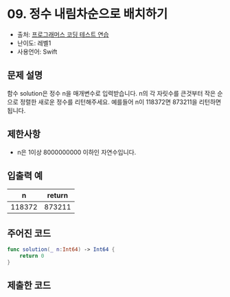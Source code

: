 # 09. 정수 내림차순으로 배치하기   

- 출처: [프로그래머스 코딩 테스트 연습](https://programmers.co.kr/learn/challenges)
- 난이도: 레벨1
- 사용언어: Swift



## 문제 설명  

함수 solution은 정수 n을 매개변수로 입력받습니다. n의 각 자릿수를 큰것부터 작은 순으로 정렬한 새로운 정수를 리턴해주세요. 예를들어 n이 118372면 873211을 리턴하면 됩니다.



## 제한사항  

- n은 1이상 8000000000 이하인 자연수입니다.



## 입출력 예  

| n      | return |
| ------ | ------ |
| 118372 | 873211 |




## 주어진 코드  

~~~swift
func solution(_ n:Int64) -> Int64 {
    return 0
}
~~~



## 제출한 코드  

~~~swift

~~~
